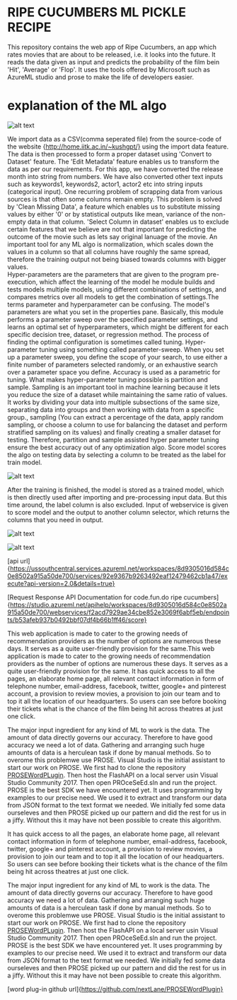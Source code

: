 # RIPE CUCUMBERS ML PICKLE RECIPE

This repository contains the web app of Ripe Cucumbers, an app which rates movies that are about to be released, i.e. it looks into the future. It reads the data given as input and predicts the probability of the film bein 'Hit', 'Average' or 'Flop'. It uses the tools offered by Microsoft such as AzureML studio and prose to make the life of developers easier.

# explanation of the ML algo

![alt text](https://i.imgur.com/QF66s2n.png)

We import data as a CSV(comma seperated file) from the source-code of the website {http://home.iitk.ac.in/~kushgpt/} using the import data feature. The data is then processed to form a proper dataset using 'Convert to Dataset' feature. The 'Edit Metadata' feature enables us to transform the data as per our requirements. For this app, we have converted the release month into string from numbers. We have also converted other text inputs such as keywords1, keywords2, actor1, actor2 etc into string inputs (categorical input). One recurring problem of scrapping data from various sources is that often some columns remain empty. This problem is solved by 'Clean Missing Data', a feature which enables us to substitute missing values by either '0' or by statistical outputs like mean, variance of the non-empty data in that column. 'Select Column in dataset' enables us to exclude certain features that we believe are not that important for predicting the outcome of the movie such as lets say original lanuage of the movie. An important tool for any ML algo is normalization, which scales down the values in a column so that all columns have roughly the same spread, therefore the training output not being biased towards columns with bigger values.  
Hyper-parameters are the parameters that are given to the program pre-execution, which affect the learning of the model he module builds and tests models multiple models, using different combinations of settings, and compares metrics over all models to get the combination of settings.The terms parameter and hyperparameter can be confusing. The model's parameters are what you set in the properties pane. Basically, this module performs a parameter sweep over the specified parameter settings, and learns an optimal set of hyperparameters, which might be different for each specific decision tree, dataset, or regression method. The process of finding the optimal configuration is sometimes called tuning. Hyper-parameter tuning using something called parameter-sweep. When you set up a parameter sweep, you define the scope of your search, to use either a finite number of parameters selected randomly, or an exhaustive search over a parameter space you define. Accuracy is used as a parametric for tuning.
What makes hyper-parameter tuning possible is partition and sample. Sampling is an important tool in machine learning because it lets you reduce the size of a dataset while maintaining the same ratio of values. It works by dividing your data into multiple subsections of the same size, separating data into groups and then working with data from a specific group., sampling (You can extract a percentage of the data, apply random sampling, or choose a column to use for balancing the dataset and perform stratified sampling on its values) and finally creating a smaller dataset for testing. Therefore, partition and sample assisted hyper parameter tuning ensure the best accuracy out of any optimization algo. Score model scores the algo on testing data by selecting a column to be treated as the label for train model.

![alt text](https://i.imgur.com/7OfV0ID.png)

After the training is finished, the model is stored as a trained model, which is then directly used after importing and pre-processing input data. But this time around, the label column is also excluded. Input of webservice is given to score model and the output to another column selector, which returns the columns that you need in output.

![alt text](https://i.imgur.com/ps1Szzf.png)

![alt text](https://i.imgur.com/mWzrdsa.png)

[api url]{https://ussouthcentral.services.azureml.net/workspaces/8d9305016d584c0e8502a915a50de700/services/92e9367b9263492eaf12479462cb1a47/execute?api-version=2.0&details=true}

[Request Response API Documentation for code.fun.do ripe cucumbers]{https://studio.azureml.net/apihelp/workspaces/8d9305016d584c0e8502a915a50de700/webservices/f2acd7929ae34cbe852e3069f6abf5eb/endpoints/b53afeb937b0492bbf07df4b66b1ff46/score}


This web application is made to cater to the growing needs of recommendation providers as the number of options are numerous these days. It serves as a quite user-friendly provision for the same.This web application is made to cater to the growing needs of recommendation providers as the number of options are numerous these days. It serves as a quite user-friendly provision for the same.
It has quick access to all the pages, an elaborate home page, all relevant contact information in form of telephone number, email-address, facebook, twitter, google+ and pinterest account, a provision to review movies, a provision to join our team and to top it all the location of our headquarters.
So users can see before booking their tickets what is the chance of the film being hit across theatres at just one click.

The major input ingredient for any kind of ML to work is the data. The amount of data directly governs our accuracy. Therefore to have good accuracy we need a lot of data. Gathering and arranging such huge amounts of data is a herculean task if done by manual methods. So to overome this problemwe use PROSE.
Visual Studio is the initial assistant to start our work on PROSE. We first had to clone the repository [PROSEWordPLugin](https://github.com/nextLane/PROSEWordPlugin). Then host the FlashAPI on a local server usin Visual Studio Community 2017. Then open PROceSeEd.sln and run the project.
PROSE is the best SDK we have encountered yet. It uses programming by examples to our precise need. We used it to extract and transform our data from JSON format to the text format we needed. We initially fed some data ourseleves and then PROSE picked up our pattern and did the rest for us in a jiffy. Without this it may have not been possible to create this algorithm.

 
It has quick access to all the pages, an elaborate home page, all relevant contact information in form of telephone number, email-address, facebook, twitter, google+ and pinterest account, a provision to review movies, a provision to join our team and to top it all the location of our headquarters.
So users can see before booking their tickets what is the chance of the film being hit across theatres at just one click.

The major input ingredient for any kind of ML to work is the data. The amount of data directly governs our accuracy. Therefore to have good accuracy we need a lot of data. Gathering and arranging such huge amounts of data is a herculean task if done by manual methods. So to overome this problemwe use PROSE.
Visual Studio is the initial assistant to start our work on PROSE. We first had to clone the repository [PROSEWordPLugin](https://github.com/nextLane/PROSEWordPlugin). Then host the FlashAPI on a local server usin Visual Studio Community 2017. Then open PROceSeEd.sln and run the project.
PROSE is the best SDK we have encountered yet. It uses programming by examples to our precise need. We used it to extract and transform our data from JSON format to the text format we needed. We initially fed some data ourseleves and then PROSE picked up our pattern and did the rest for us in a jiffy. Without this it may have not been possible to create this algorithm.

[word plug-in github url]{https://github.com/nextLane/PROSEWordPlugin}

